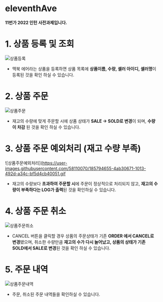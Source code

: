 # eleventhAve
**11번가 2022 인턴 사전과제입니다.**


# 1. 상품 등록 및 조회

![상품등록](https://user-images.githubusercontent.com/58110070/185794609-57605a52-800d-4993-9f9f-ea1b12a33d37.gif)


  - 맥북 에어라는 상품을 등록하면 상품 목록에 **상품이름, 수량, 셀러 아이디, 셀러명**이 등록된 것을 확인 하실 수 있습니다. 

# 2. 상품 주문

![상품주문](https://user-images.githubusercontent.com/58110070/185794646-f849a5e4-b651-453b-82ea-1e44ce96dde3.gif)

  - 재고의 수량에 맞게 주문할 시에 상품 상태가 **SALE -> SOLD로 변경**이 되며, **수량이 차감** 된 것을 확인 하실 수 있습니다. 
  
# 3. 상품 주문 예외처리 (재고 수량 부족)

![상품주문예외처리](https://user-images.githubusercontent.com/58110070/185794655-4ab30671-1013-492d-a34c-bf5d4cb40051.gif

  - 재고의 수량보다 **초과하여 주문할 시**에 주문이 정상적으로 처리되지 않고, **재고의 수량이 부족하다는 LOG가 출력**된 것을 확인하실 수 있습니다.

# 4. 상품 주문 취소

![상품주문취소](https://user-images.githubusercontent.com/58110070/185794661-6871505c-2554-4eaf-8d8a-447e4817bee8.gif)

  - CANCEL 버튼을 클릭할 경우 상품의 주문상태가 기존 **ORDER 에서 CANCEL로 변경**됐으며, 취소한 수량만큼 **재고의 수가 다시 늘어났고, 
  상품의 상태가 기존 SOLD에서 SALE로 변경**된 것을 확인 하실 수 있습니다. 
  
# 5. 주문 내역

![상품주문내역](https://user-images.githubusercontent.com/58110070/185794670-7f219ad2-7ffc-4736-9ace-3371942c1a2d.gif)

  - 주문, 취소된 주문 내역들을 확인하실 수 있습니다. 
